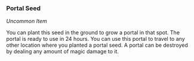 ### Portal Seed
_Uncommon Item_

You can plant this seed in the ground to grow a portal in that spot. The portal is ready to use in 24 hours. You can use this portal to travel to any other location where you planted a portal seed. A portal can be destroyed by dealing any amount of magic damage to it.
